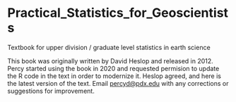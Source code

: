 # Practical_Statistics_for_Geoscientists
Textbook for upper division / graduate level statistics in earth science

This book was originally written by David Heslop and released in 2012. 
Percy started using the book in 2020 and requested permision to update
the R code in the text in order to modernize it. Heslop agreed, and here 
is the latest version of the text.
Email percyd@pdx.edu with any corrections or suggestions for improvement.
